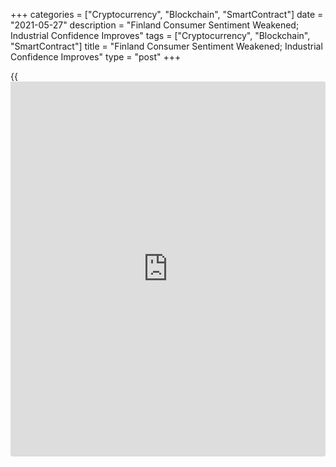 +++
categories = ["Cryptocurrency", "Blockchain", "SmartContract"]
date = "2021-05-27"
description = "Finland Consumer Sentiment Weakened; Industrial Confidence Improves"
tags = ["Cryptocurrency", "Blockchain", "SmartContract"]
title = "Finland Consumer Sentiment Weakened; Industrial Confidence Improves"
type = "post"
+++

{{<iframe id="large-banner" src="https://www.bounty.group/#slide=11.0" width="100%" height="600" scrolling="no" style="border: 0px solid rgb(216, 221, 230); border-radius: 3px;">}}

Finland's consumer confidence weakened and industrial morale improved in
May, separate survey results showed on Thursday.

The consumer sentiment index decreased to 2.7 in May from 3.8 in April,
Statistics Finland said.

Among the four components, expectation concerning Finland's [economy][1]
improved in May. Households expectation of their own economy remained
unchanged, while all the other components decreased.

The data was collected from 990 persons between May 1 and 19.

Data from the Confederation of Finnish Industries showed that the
manufacturing confidence index rose three points to 13 in May from 10 in
April. The reading was above the long-term average of +1.

The construction confidence indicator decreased to -13 in May from -11
in April The reading was weaker than its long-term average of -7.

The service sector confidence indicator rose eight points to 10 in May.

The retail trade confidence grew seven points to 14 in May, which was
above the long-term average of -1.

For comments and feedback [contact](https://www.playgroundfx.com/contact/): editorial@rtt[news](https://www.letsplayfx.com/blog/forex-news-website/).com

[Economic News][1]

 **What parts of the world are seeing the best (and worst) economic
performances lately? Click[here][2] to check out our [Econ Scorecard][2]
and find out! See up-to-the-moment [ranking](https://www.playgroundfx.com/blog/crypto-exchange-ranking/)s for the best and worst
performers in [GDP][3], [unemployment rate][4], [inflation][2] and much
more.**

   1. www.rtt[news](https://www.letsplayfx.com/blog/forex-news-website/).com/Content/EconomicNews.aspx
   2. www.rtt[news](https://www.letsplayfx.com/blog/forex-news-website/).com/economic-scorecard/world-rank/CPI/highest-performance.aspx
   3. www.rtt[news](https://www.letsplayfx.com/blog/forex-news-website/).com/economic-scorecard/world-rank/GDP/highest-performance.aspx
   4. www.rtt[news](https://www.letsplayfx.com/blog/forex-news-website/).com/economic-scorecard/world-rank/unemployment-rate/lowest-performance.aspx